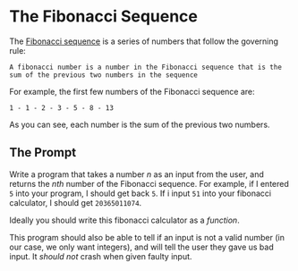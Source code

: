 # The Fibonacci Sequence

The [Fibonacci sequence](https://en.wikipedia.org/wiki/Fibonacci_number) is a series of numbers that follow the governing rule:

```
A fibonacci number is a number in the Fibonacci sequence that is the sum of the previous two numbers in the sequence
```

For example, the first few numbers of the Fibonacci sequence are:

```
1 - 1 - 2 - 3 - 5 - 8 - 13
```

As you can see, each number is the sum of the previous two numbers. 

## The Prompt

Write a program that takes a number _n_ as an input from the user, and returns the _nth_ number of the Fibonacci sequence. For example, if I entered `5` into your program, I should get back `5`. If i input `51` into your fibonacci calculator, I should get `20365011074`. 

Ideally you should write this fibonacci calculator as a _function_.

This program should also be able to tell if an input is not a valid number (in our case, we only want integers), and will tell the user they gave us bad input. It _should not_ crash when given faulty input. 